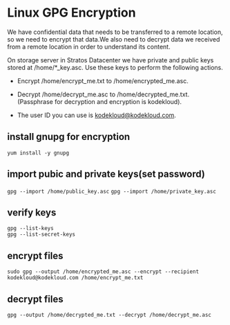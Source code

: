 # Linux GPG Encryption
We have confidential data that needs to be transferred to a remote location, so we need to encrypt that data.We also need to decrypt data we received from a remote location in order to understand its content.

On storage server in Stratos Datacenter we have private and public keys stored at /home/*_key.asc. Use these keys to perform the following actions.

- Encrypt /home/encrypt_me.txt to /home/encrypted_me.asc.

- Decrypt /home/decrypt_me.asc to /home/decrypted_me.txt. (Passphrase for decryption and encryption is kodekloud).

- The user ID you can use is kodekloud@kodekloud.com.

## install gnupg for encryption
`yum install -y gnupg`
## import pubic and private keys(set password)
`gpg --import /home/public_key.asc`
`gpg --import /home/private_key.asc`
## verify keys
```
gpg --list-keys
gpg --list-secret-keys
```
## encrypt files
`sudo gpg --output /home/encrypted_me.asc --encrypt --recipient kodekloud@kodekloud.com /home/encrypt_me.txt`
## decrypt files
`gpg --output /home/decrypted_me.txt --decrypt /home/decrypt_me.asc`